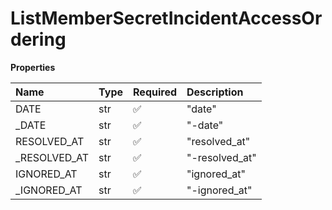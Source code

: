 # ListMemberSecretIncidentAccessOrdering

**Properties**

| Name          | Type | Required | Description    |
| :------------ | :--- | :------- | :------------- |
| DATE          | str  | ✅       | "date"         |
| \_DATE        | str  | ✅       | "-date"        |
| RESOLVED_AT   | str  | ✅       | "resolved_at"  |
| \_RESOLVED_AT | str  | ✅       | "-resolved_at" |
| IGNORED_AT    | str  | ✅       | "ignored_at"   |
| \_IGNORED_AT  | str  | ✅       | "-ignored_at"  |

<!-- This file was generated by liblab | https://liblab.com/ -->
